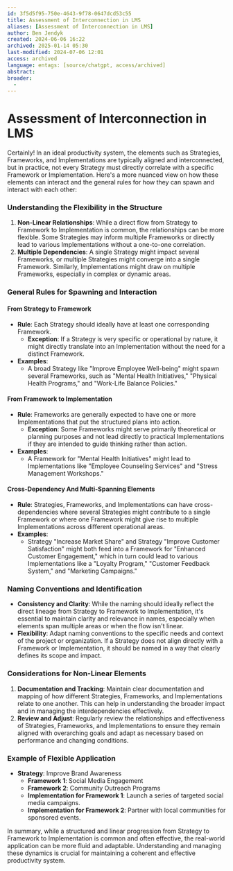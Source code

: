 ```yaml
---
id: 3f5d5f95-750e-4643-9f78-0647dcd53c55
title: Assessment of Interconnection in LMS
aliases: [Assessment of Interconnection in LMS]
author: Ben Jendyk
created: 2024-06-06 16:22
archived: 2025-01-14 05:30
last-modified: 2024-07-06 12:01
access: archived
language: entags: [source/chatgpt, access/archived]
abstract:
broader:
  - 
---
```


# Assessment of Interconnection in LMS

Certainly! In an ideal productivity system, the elements such as Strategies, Frameworks, and Implementations are typically aligned and interconnected, but in practice, not every Strategy must directly correlate with a specific Framework or Implementation. Here's a more nuanced view on how these elements can interact and the general rules for how they can spawn and interact with each other:

### Understanding the Flexibility in the Structure

1. **Non-Linear Relationships**: While a direct flow from Strategy to Framework to Implementation is common, the relationships can be more flexible. Some Strategies may inform multiple Frameworks or directly lead to various Implementations without a one-to-one correlation.
2. **Multiple Dependencies**: A single Strategy might impact several Frameworks, or multiple Strategies might converge into a single Framework. Similarly, Implementations might draw on multiple Frameworks, especially in complex or dynamic areas.

### General Rules for Spawning and Interaction

#### **From Strategy to Framework**

- **Rule**: Each Strategy should ideally have at least one corresponding Framework.
  - **Exception**: If a Strategy is very specific or operational by nature, it might directly translate into an Implementation without the need for a distinct Framework.
- **Examples**:
  - A broad Strategy like "Improve Employee Well-being" might spawn several Frameworks, such as "Mental Health Initiatives," "Physical Health Programs," and "Work-Life Balance Policies."

#### **From Framework to Implementation**

- **Rule**: Frameworks are generally expected to have one or more Implementations that put the structured plans into action.
  - **Exception**: Some Frameworks might serve primarily theoretical or planning purposes and not lead directly to practical Implementations if they are intended to guide thinking rather than action.
- **Examples**:
  - A Framework for "Mental Health Initiatives" might lead to Implementations like "Employee Counseling Services" and "Stress Management Workshops."

#### **Cross-Dependency And Multi-Spanning Elements**

- **Rule**: Strategies, Frameworks, and Implementations can have cross-dependencies where several Strategies might contribute to a single Framework or where one Framework might give rise to multiple Implementations across different operational areas.
- **Examples**:
  - Strategy "Increase Market Share" and Strategy "Improve Customer Satisfaction" might both feed into a Framework for "Enhanced Customer Engagement," which in turn could lead to various Implementations like a "Loyalty Program," "Customer Feedback System," and "Marketing Campaigns."

### Naming Conventions and Identification

- **Consistency and Clarity**: While the naming should ideally reflect the direct lineage from Strategy to Framework to Implementation, it's essential to maintain clarity and relevance in names, especially when elements span multiple areas or when the flow isn't linear.
- **Flexibility**: Adapt naming conventions to the specific needs and context of the project or organization. If a Strategy does not align directly with a Framework or Implementation, it should be named in a way that clearly defines its scope and impact.

### Considerations for Non-Linear Elements

1. **Documentation and Tracking**: Maintain clear documentation and mapping of how different Strategies, Frameworks, and Implementations relate to one another. This can help in understanding the broader impact and in managing the interdependencies effectively.
2. **Review and Adjust**: Regularly review the relationships and effectiveness of Strategies, Frameworks, and Implementations to ensure they remain aligned with overarching goals and adapt as necessary based on performance and changing conditions.

### Example of Flexible Application

- **Strategy**: Improve Brand Awareness
  - **Framework 1**: Social Media Engagement
  - **Framework 2**: Community Outreach Programs
  - **Implementation for Framework 1**: Launch a series of targeted social media campaigns.
  - **Implementation for Framework 2**: Partner with local communities for sponsored events.

In summary, while a structured and linear progression from Strategy to Framework to Implementation is common and often effective, the real-world application can be more fluid and adaptable. Understanding and managing these dynamics is crucial for maintaining a coherent and effective productivity system.
